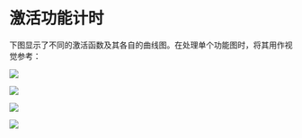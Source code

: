 # 激活功能计时

下图显示了不同的激活函数及其各自的曲线图。在处理单个功能图时，将其用作视觉参考：

![](assets/65d3318a-f053-4342-800f-28ed286c503c.png)

![](assets/370dfdd6-2cbd-4560-91af-dd6bdf756219.png)

![](assets/5378632b-9377-4f5d-93bd-c14a7b5bda51.png)

![](assets/37b25370-9aca-457d-b380-e91937257cec.png)